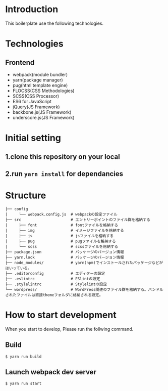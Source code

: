 # Introduction
This boilerplate use the following technologies.

# Technologies
## Frontend
 - webpack(module bundler)
 - yarn(package manager)
 - pug(html template engine)
 - FLOCSS(CSS Methodologies)
 - SCSS(CSS Processor)
 - ES6 for JavaScript
 - jQuery(JS Framework)
 - backbone.js(JS Framework)
 - underscore.js(JS Framework)

# Initial setting
## 1.clone this repository on your local
## 2.run `yarn install` for dependancies

# Structure

```
├── config
|     └── webpack.config.js  # webpackの設定ファイル
├── src                      # エントリーポイントのファイル群を格納する
|     ├── font               # fontファイルを格納する
|     ├── img                # イメージファイルを格納する
|     ├── js                 # jsファイルを格納する
|     ├── pug                # pugファイルを格納する
|     └── scss               # scssファイルを格納する
├── package.json             # パッケージのバージョン情報
├── yarn.lock                # パッケージのバージョン情報
├── node_modules/            # yarn(npm)でインストールされたパッケージなどがはいっている。
├── .editorconfig            # エディターの設定
├── .eslintrc                # ESlintの設定
├── .stylelintrc             # Stylelintの設定
└── wordpress/               # WordPress関連のファイル群を格納する。バンドルされたファイルは直接themeフォルダに格納される設定。
```

# How to start development
When you start to develop, Please run the follwing command.

## Build

```
$ yarn run build
```

## Launch webpack dev server

```
$ yarn run start
```
